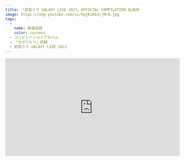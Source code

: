 ```yaml
---
title: 「初音ミク GALAXY LIVE 2021」OFFICIAL COMPILATION ALBUM
image: https://img.youtube.com/vi/kqjKzW1aljM/0.jpg
tags:
  -
    name: 楽曲収録
    color: success
  - コンピレーションアルバム
  - 「カガリビト」収録
  - 初音ミク GALAXY LIVE 2021
---
```


<iframe width="560" height="315" src="https://www.youtube.com/embed/kqjKzW1aljM" title="YouTube video player" frameborder="0" allow="accelerometer; autoplay; clipboard-write; encrypted-media; gyroscope; picture-in-picture" allowfullscreen></iframe>
